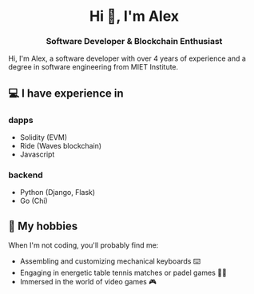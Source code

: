 <h1 align="center">Hi 👋, I'm Alex</h1>
<h3 align="center">Software Developer & Blockchain Enthusiast</h3>

Hi, I'm Alex, a software developer with over 4 years of experience and a degree in software engineering from MIET Institute.

## 💻 I have experience in
### dapps
- Solidity (EVM)
- Ride (Waves blockchain)
- Javascript
### backend
- Python (Django, Flask)
- Go (Chi)
## 📅 My hobbies
When I'm not coding, you'll probably find me:
- Assembling and customizing mechanical keyboards ⌨️
- Engaging in energetic table tennis matches or padel games 🏓🎾
- Immersed in the world of video games 🎮
